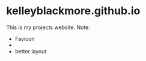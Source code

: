 # kelleyblackmore.github.io
This is my projects website.
Note:
<ul>
<li>Favicon</li>
<li></li>

<li> better layout </li>

</ul>


